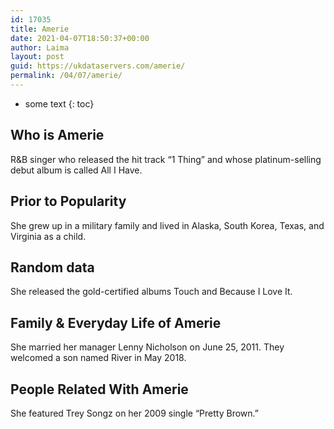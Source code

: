 ```yaml
---
id: 17035
title: Amerie
date: 2021-04-07T18:50:37+00:00
author: Laima
layout: post
guid: https://ukdataservers.com/amerie/
permalink: /04/07/amerie/
---
```


* some text
{: toc}


## Who is Amerie
                  
                  
                  
R&B singer who released the hit track &#8220;1 Thing&#8221; and whose platinum-selling debut album is called All I Have. 
                  
              
            
              
            
                
                
                
## Prior to Popularity
                  
                  
                  
She grew up in a military family and lived in Alaska, South Korea, Texas, and Virginia as a child. 
                  
              
            
              
            
                
                
                
## Random data
                  
                  
                  
She released the gold-certified albums Touch and Because I Love It.
                  
              
            
              
            
                
                
                
## Family & Everyday Life of Amerie
                  
                  
                  
She married her manager Lenny Nicholson on June 25, 2011. They welcomed a son named River in May 2018. 
                  
              
            
              
            
                
                
                
## People Related With Amerie
                  
                  
                  
She featured Trey Songz on her 2009 single &#8220;Pretty Brown.&#8221;
                  
              
            
              
            
                
              
            
              
              
            
            
              
            
          
          
          
